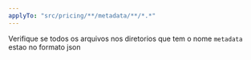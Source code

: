 ```yaml
---
applyTo: "src/pricing/**/metadata/**/*.*"
---
```

Verifique se todos os arquivos nos diretorios que tem o nome `metadata` estao no formato json